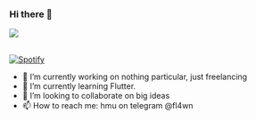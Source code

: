 ### Hi there 👋
<a href="https://www.youtube.com/watch?v=oHg5SJYRHA0">
  <img align="center" src="https://github-readme-stats.vercel.app/api?username=flawnn&count_private=true&include_all_commits=true&show_icons=true&bg_color=30,e96443,904e95&title_color=fff&text_color=fff"/>
</a>
<br> <br>

[![Spotify](https://novatorem-iota-five.vercel.app/api/spotify)](https://open.spotify.com/user/ohoj8z8frz291xc3mjmg4svp6?si=_-o3SJNnQJypOkZA2FfS_w)



- 🔭 I’m currently working on nothing particular, just freelancing
- 🌱 I’m currently learning Flutter.
- 👯 I’m looking to collaborate on big ideas
- 📫 How to reach me: hmu on telegram @fl4wn

